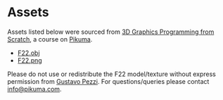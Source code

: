 # Assets

Assets listed below were sourced from [3D Graphics Programming from Scratch](https://pikuma.com/courses/learn-3d-computer-graphics-programming), a course on [Pikuma](https://pikuma.com/).

- [F22.obj](https://github.com/gustavopezzi/3drenderer/blob/master/assets/f22.obj)
- [F22.png](https://github.com/gustavopezzi/3drenderer/blob/master/assets/f22.png)

Please do not use or redistribute the F22 model/texture without express permission from [Gustavo Pezzi](https://github.com/gustavopezzi). For questions/queries please contact info@pikuma.com.
